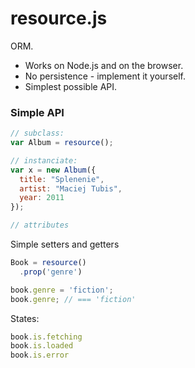 # resource.js

ORM.

 * Works on Node.js and on the browser.
 * No persistence - implement it yourself.
 * Simplest possible API.

### Simple API

```js
// subclass:
var Album = resource();

// instanciate:
var x = new Album({
  title: "Splenenie",
  artist: "Maciej Tubis",
  year: 2011
});

// attributes

```

Simple setters and getters

```js
Book = resource()
  .prop('genre')

book.genre = 'fiction';
book.genre; // === 'fiction'
```

States:

```js
book.is.fetching
book.is.loaded
book.is.error
```


